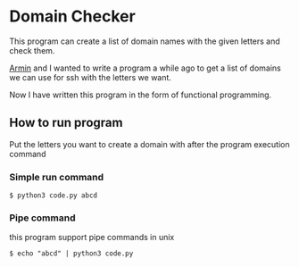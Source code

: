 # Domain Checker
This program can create a list of domain names with the given letters and check them.

[Armin](https://github.com/arminhero1) and I wanted to write a program a while ago to get a list of domains we can use for ssh with the letters we want.

Now I have written this program in the form of functional programming.

## How to run program
Put the letters you want to create a domain with after the program execution command

### Simple run command
```console
$ python3 code.py abcd
```
### Pipe command
this program support pipe commands in unix
```console
$ echo "abcd" | python3 code.py
```

